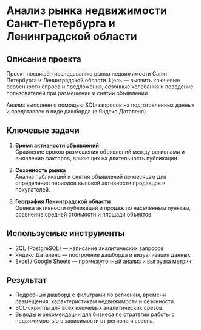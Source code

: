 # Анализ рынка недвижимости Санкт-Петербурга и Ленинградской области

## Описание проекта

Проект посвящён исследованию рынка недвижимости Санкт-Петербурга и Ленинградской области. Цель — выявить ключевые особенности спроса и предложения, сезонные колебания и поведение пользователей при размещении и снятии объявлений.

Анализ выполнен с помощью SQL-запросов на подготовленных данных и представлен в виде дашборда (в Яндекс.Даталенс).

## Ключевые задачи

1. **Время активности объявлений**  
   Сравнение сроков размещения объявлений между регионами и выявление факторов, влияющих на длительность публикации.

2. **Сезонность рынка**  
   Анализ публикаций и снятия объявлений по месяцам для определения периодов высокой активности продавцов и покупателей.

3. **География Ленинградской области**  
   Оценка активности публикаций и продаж по населённым пунктам, сравнение средней стоимости и площади объектов.

## Используемые инструменты

- SQL (PostgreSQL) — написание аналитических запросов
- Яндекс Даталенс — построение дашборда и визуализация данных
- Excel / Google Sheets — промежуточный анализ и выгрузка метрик

## Результат

- Подробный дашборд с фильтрами по регионам, времени размещения, характеристикам недвижимости и сезонности.
- SQL-скрипты для всех ключевых аналитических срезов.
- Выводы и рекомендации для бизнеса по стратегии работы с недвижимостью в зависимости от региона и сезона.
